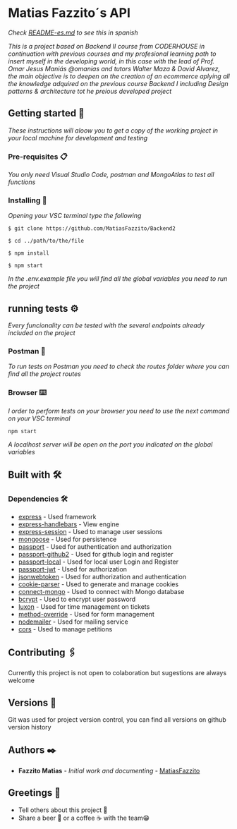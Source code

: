 # Matias Fazzito´s API

_Check [README-es.md](https://github.com/MatiasFazzito/Backend2/blob/main/README.md) to see this in spanish_

_This is a project based on Backend II course from CODERHOUSE in continuation with previous courses and my profesional learning path to insert myself in the developing world, in this case with the lead of Prof. Omar Jesus Maniás @omanias and tutors Walter Maza & David Alvarez, the main objective is to deepen on the creation of an ecommerce aplying all the knowledge adquired on the previous course Backend I including Design patterns & architecture tot he preious developed project_

## Getting started 🚀

_These instructions will aloow you to get a copy of the working project in your local machine for development and testing_


### Pre-requisites 📋

_You only need Visual Studio Code, postman and MongoAtlas to test all functions_

### Installing 🔧

_Opening your VSC terminal type the following_

```
$ git clone https://github.com/MatiasFazzito/Backend2
```

```
$ cd ../path/to/the/file
```

```
$ npm install
```

```
$ npm start
```

_In the .env.example file you will find all the global variables you need to run the project_

## running tests ⚙️

_Every funcionality can be tested with the several endpoints already included on the project_

### Postman 🔩

_To run tests on Postman you need to check the routes folder where you can find all the project routes_

### Browser ⌨️

_I order to perform tests on your browser you need to use the next command on your VSC terminal_

```
npm start
```

_A localhost server will be open on the port you indicated on the global variables_

## Built with 🛠️

### Dependencies 🛠️

* [express](https://expressjs.com/es/) - Used framework
* [express-handlebars](https://www.npmjs.com/package/express-handlebars) - View engine
* [express-session](https://expressjs.com/en/resources/middleware/session.html) - Used to manage user sessions
* [mongoose](https://mongoosejs.com/) - Used for persistence
* [passport](https://www.passportjs.org/) - Used for authentication and authorization
* [passport-github2](https://www.passportjs.org/packages/passport-github2/) - Used for github login and register
* [passport-local](https://www.passportjs.org/packages/passport-local/) - Used for local user Login and Register
* [passport-jwt](https://www.passportjs.org/packages/passport-jwt/) - Used for authorization
* [jsonwebtoken](https://www.npmjs.com/package/jsonwebtoken) - Used for authorization and authentication
* [cookie-parser](https://www.npmjs.com/package/cookie-parser) - Used to generate and manage cookies
* [connect-mongo](https://www.mongodb.com/es) - Used to connect with Mongo database
* [bcrypt](https://www.npmjs.com/package/bcrypt) - Used to encrypt user password
* [luxon](https://www.npmjs.com/package/luxon) - Used for time management on tickets
* [method-override](https://www.npmjs.com/package/method-override) - Used for form management
* [nodemailer](https://www.nodemailer.com/) - Used for mailing service
* [cors](https://www.npmjs.com/package/cors) - Used to manage petitions


## Contributing 🖇️

Currently this project is not open to colaboration but sugestions are always welcome

## Versions 📌

Git was used for project version control, you can find all versions on github version history

## Authors ✒️

* **Fazzito Matias** - *Initial work and documenting* - [MatiasFazzito](https://github.com/MatiasFazzito)


## Greetings 🎁

* Tell others about this project 📢
* Share a beer 🍺 or a coffee ☕ with the team😁